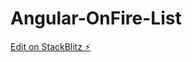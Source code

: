# Angular-OnFire-List

[Edit on StackBlitz ⚡️](https://stackblitz.com/edit/stackblitz-starters-tb2w6x)